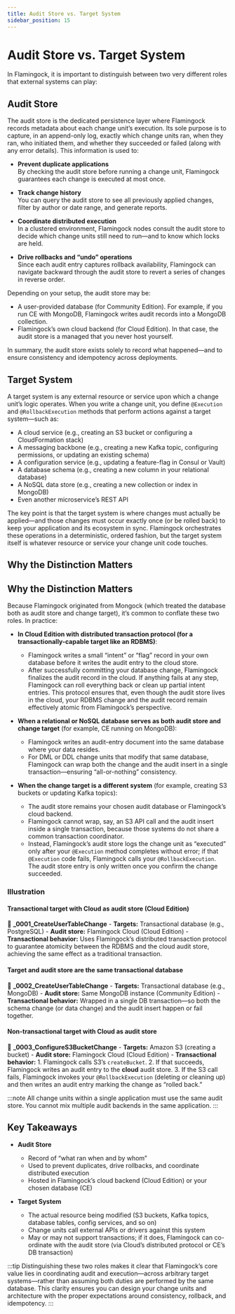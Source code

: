 ```yaml
---
title: Audit Store vs. Target System
sidebar_position: 15
---
```


# Audit Store vs. Target System

In Flamingock, it is important to distinguish between two very different roles that external systems can play:

## Audit Store

The audit store is the dedicated persistence layer where Flamingock records metadata about each change unit’s execution. Its sole purpose is to capture, in an append-only log, exactly which change units ran, when they ran, who initiated them, and whether they succeeded or failed (along with any error details). This information is used to:

- **Prevent duplicate applications**  
  By checking the audit store before running a change unit, Flamingock guarantees each change is executed at most once.

- **Track change history**  
  You can query the audit store to see all previously applied changes, filter by author or date range, and generate reports.

- **Coordinate distributed execution**  
  In a clustered environment, Flamingock nodes consult the audit store to decide which change units still need to run—and to know which locks are held.

- **Drive rollbacks and “undo” operations**  
  Since each audit entry captures rollback availability, Flamingock can navigate backward through the audit store to revert a series of changes in reverse order.

Depending on your setup, the audit store may be:

- A user-provided database (for Community Edition). For example, if you run CE with MongoDB, Flamingock writes audit records into a MongoDB collection.
- Flamingock’s own cloud backend (for Cloud Edition). In that case, the audit store is a managed that you never host yourself.

In summary, the audit store exists solely to record what happened—and to ensure consistency and idempotency across deployments.

## Target System

A target system is any external resource or service upon which a change unit’s logic operates. When you write a change unit, you define `@Execution` and `@RollbackExecution` methods that perform actions against a target system—such as:

- A cloud service (e.g., creating an S3 bucket or configuring a CloudFormation stack)
- A messaging backbone (e.g., creating a new Kafka topic, configuring permissions, or updating an existing schema)
- A configuration service (e.g., updating a feature-flag in Consul or Vault)
- A database schema (e.g., creating a new column in your relational database)
- A NoSQL data store (e.g., creating a new collection or index in MongoDB)
- Even another microservice’s REST API

The key point is that the target system is where changes must actually be applied—and those changes must occur exactly once (or be rolled back) to keep your application and its ecosystem in sync. Flamingock orchestrates these operations in a deterministic, ordered fashion, but the target system itself is whatever resource or service your change unit code touches.

## Why the Distinction Matters

## Why the Distinction Matters

Because Flamingock originated from Mongock (which treated the database both as audit store and change target), it’s common to conflate these two roles. In practice:

- **In Cloud Edition with distributed transaction protocol (for a transactionally-capable target like an RDBMS)**:
  - Flamingock writes a small “intent” or “flag” record in your own database before it writes the audit entry to the cloud store.
  - After successfully committing your database change, Flamingock finalizes the audit record in the cloud. If anything fails at any step, Flamingock can roll everything back or clean up partial intent entries. This protocol ensures that, even though the audit store lives in the cloud, your RDBMS change and the audit record remain effectively atomic from Flamingock’s perspective.

- **When a relational or NoSQL database serves as both audit store and change target** (for example, CE running on MongoDB):
  - Flamingock writes an audit-entry document into the same database where your data resides.
  - For DML or DDL change units that modify that same database, Flamingock can wrap both the change and the audit insert in a single transaction—ensuring “all-or-nothing” consistency.

- **When the change target is a different system** (for example, creating S3 buckets or updating Kafka topics):
  - The audit store remains your chosen audit database or Flamingock’s cloud backend.
  - Flamingock cannot wrap, say, an S3 API call and the audit insert inside a single transaction, because those systems do not share a common transaction coordinator.
  - Instead, Flamingock’s audit store logs the change unit as “executed” only after your `@Execution` method completes without error; if that `@Execution` code fails, Flamingock calls your `@RollbackExecution`. The audit store entry is only written once you confirm the change succeeded.

### Illustration

#### Transactional target with Cloud as audit store (Cloud Edition)

  📄 **_0001_CreateUserTableChange**
    - **Targets:** Transactional database (e.g., PostgreSQL)
    - **Audit store:** Flamingock Cloud (Cloud Edition)
    - **Transactional behavior:** Uses Flamingock’s distributed transaction protocol to guarantee atomicity between the RDBMS and the cloud audit store, achieving the same effect as a traditional transaction.

#### Target and audit store are the same transactional database

  📄 **_0002_CreateUserTableChange**
    - **Targets:** Transactional database (e.g., MongoDB)
    - **Audit store:** Same MongoDB instance (Community Edition)
    - **Transactional behavior:** Wrapped in a single DB transaction—so both the schema change (or data change) and the audit insert happen or fail together.

#### Non-transactional target with Cloud as audit store

  📄 **_0003_ConfigureS3BucketChange**
    - **Targets:** Amazon S3 (creating a bucket)
    - **Audit store:** Flamingock Cloud (Cloud Edition)
    - **Transactional behavior:**
      1. Flamingock calls S3’s `createBucket`.
      2. If that succeeds, Flamingock writes an audit entry to the **cloud** audit store.
      3. If the S3 call fails, Flamingock invokes your `@RollbackExecution` (deleting or cleaning up) and then writes an audit entry marking the change as “rolled back.”

:::note
All change units within a single application must use the same audit store. You cannot mix multiple audit backends in the same application.
:::


## Key Takeaways

- **Audit Store**
    - Record of “what ran when and by whom”
    - Used to prevent duplicates, drive rollbacks, and coordinate distributed execution
    - Hosted in Flamingock’s cloud backend (Cloud Edition) or your chosen database (CE) 

- **Target System**
    - The actual resource being modified (S3 buckets, Kafka topics, database tables, config services, and so on)
    - Change units call external APIs or drivers against this system
    - May or may not support transactions; if it does, Flamingock can co-ordinate with the audit store (via Cloud’s distributed protocol or CE’s DB transaction)


:::tip
Distinguishing these two roles makes it clear that Flamingock’s core value lies in coordinating audit and execution—across arbitrary target systems—rather than assuming both duties are performed by the same database. This clarity ensures you can design your change units and architecture with the proper expectations around consistency, rollback, and idempotency.
:::